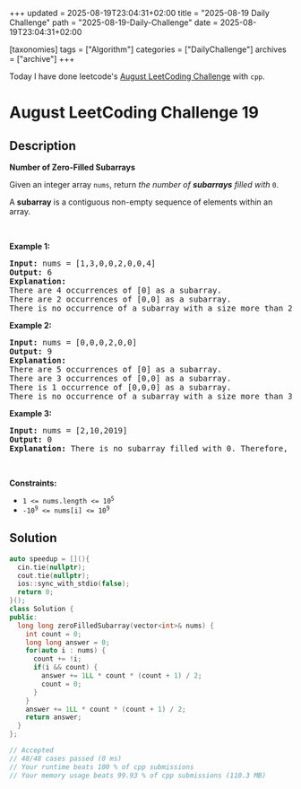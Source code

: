 +++
updated = 2025-08-19T23:04:31+02:00
title = "2025-08-19 Daily Challenge"
path = "2025-08-19-Daily-Challenge"
date = 2025-08-19T23:04:31+02:00

[taxonomies]
tags = ["Algorithm"]
categories = ["DailyChallenge"]
archives = ["archive"]
+++

Today I have done leetcode's [August LeetCoding Challenge](https://leetcode.com/problems/number-of-zero-filled-subarrays/) with `cpp`.

<!-- more -->

# August LeetCoding Challenge 19

## Description

**Number of Zero-Filled Subarrays**

<p>Given an integer array <code>nums</code>, return <em>the number of <strong>subarrays</strong> filled with </em><code>0</code>.</p>

<p>A <strong>subarray</strong> is a contiguous non-empty sequence of elements within an array.</p>

<p>&nbsp;</p>
<p><strong class="example">Example 1:</strong></p>

<pre>
<strong>Input:</strong> nums = [1,3,0,0,2,0,0,4]
<strong>Output:</strong> 6
<strong>Explanation:</strong> 
There are 4 occurrences of [0] as a subarray.
There are 2 occurrences of [0,0] as a subarray.
There is no occurrence of a subarray with a size more than 2 filled with 0. Therefore, we return 6.</pre>

<p><strong class="example">Example 2:</strong></p>

<pre>
<strong>Input:</strong> nums = [0,0,0,2,0,0]
<strong>Output:</strong> 9
<strong>Explanation:
</strong>There are 5 occurrences of [0] as a subarray.
There are 3 occurrences of [0,0] as a subarray.
There is 1 occurrence of [0,0,0] as a subarray.
There is no occurrence of a subarray with a size more than 3 filled with 0. Therefore, we return 9.
</pre>

<p><strong class="example">Example 3:</strong></p>

<pre>
<strong>Input:</strong> nums = [2,10,2019]
<strong>Output:</strong> 0
<strong>Explanation:</strong> There is no subarray filled with 0. Therefore, we return 0.
</pre>

<p>&nbsp;</p>
<p><strong>Constraints:</strong></p>

<ul>
	<li><code>1 &lt;= nums.length &lt;= 10<sup>5</sup></code></li>
	<li><code>-10<sup>9</sup> &lt;= nums[i] &lt;= 10<sup>9</sup></code></li>
</ul>


## Solution

``` cpp
auto speedup = [](){
  cin.tie(nullptr);
  cout.tie(nullptr);
  ios::sync_with_stdio(false);
  return 0;
}();
class Solution {
public:
  long long zeroFilledSubarray(vector<int>& nums) {
    int count = 0;
    long long answer = 0;
    for(auto i : nums) {
      count += !i;
      if(i && count) {
        answer += 1LL * count * (count + 1) / 2;
        count = 0;
      }
    }
    answer += 1LL * count * (count + 1) / 2;
    return answer;
  }
};

// Accepted
// 48/48 cases passed (0 ms)
// Your runtime beats 100 % of cpp submissions
// Your memory usage beats 99.93 % of cpp submissions (110.3 MB)
```
